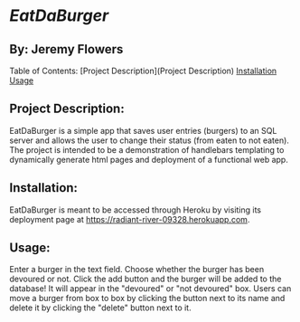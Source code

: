 
# *EatDaBurger*
## By: Jeremy Flowers
        
Table of Contents:
[Project Description](Project Description)
[Installation](Installation)
[Usage](Usage)
        
        
## Project Description:
EatDaBurger is a simple app that saves user entries (burgers) to an SQL server and allows the user to change their status (from eaten to not eaten). The project is intended to be a demonstration of handlebars templating to dynamically generate html pages and deployment of a functional web app.
        
## Installation:
EatDaBurger is meant to be accessed through Heroku by visiting its deployment page at https://radiant-river-09328.herokuapp.com.
        
## Usage:
Enter a burger in the text field. Choose whether the burger has been devoured or not. Click the add button and the burger will be added to the database! It will appear in the "devoured" or "not devoured" box. Users can move a burger from box to box by clicking the button next to its name and delete it by clicking the "delete" button next to it.